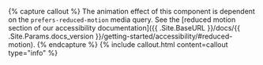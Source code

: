 {% capture callout %}
The animation effect of this component is dependent on the `prefers-reduced-motion` media query. See the [reduced motion section of our accessibility documentation]({{ .Site.BaseURL }}/docs/{{ .Site.Params.docs_version }}/getting-started/accessibility/#reduced-motion).
{% endcapture %}
{% include callout.html content=callout type="info" %}

